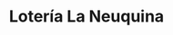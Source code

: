 ---
title: "Lotería La Neuquina"
url: /neuquen/loteria-la-neuquina-juan-bautista-alberdi/
shop: lotería
---